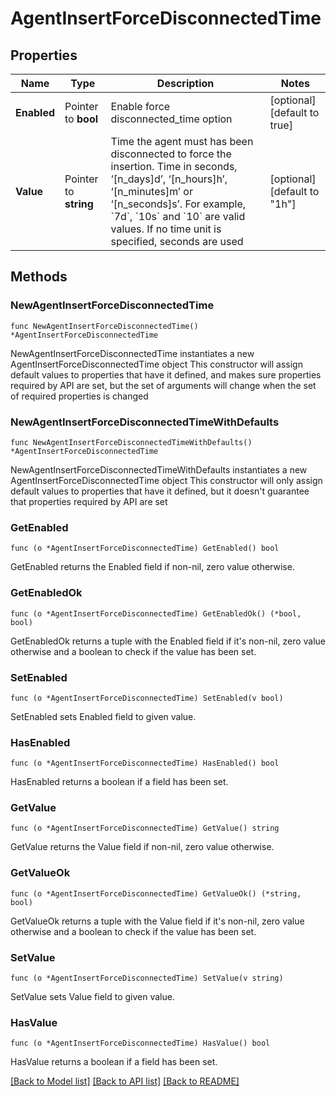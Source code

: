# AgentInsertForceDisconnectedTime

## Properties

Name | Type | Description | Notes
------------ | ------------- | ------------- | -------------
**Enabled** | Pointer to **bool** | Enable force disconnected_time option | [optional] [default to true]
**Value** | Pointer to **string** | Time the agent must has been disconnected to force the insertion. Time in seconds, ‘[n_days]d’, ‘[n_hours]h’, ‘[n_minutes]m’ or ‘[n_seconds]s’. For example, &#x60;7d&#x60;, &#x60;10s&#x60; and &#x60;10&#x60; are valid values. If no time unit is specified, seconds are used | [optional] [default to "1h"]

## Methods

### NewAgentInsertForceDisconnectedTime

`func NewAgentInsertForceDisconnectedTime() *AgentInsertForceDisconnectedTime`

NewAgentInsertForceDisconnectedTime instantiates a new AgentInsertForceDisconnectedTime object
This constructor will assign default values to properties that have it defined,
and makes sure properties required by API are set, but the set of arguments
will change when the set of required properties is changed

### NewAgentInsertForceDisconnectedTimeWithDefaults

`func NewAgentInsertForceDisconnectedTimeWithDefaults() *AgentInsertForceDisconnectedTime`

NewAgentInsertForceDisconnectedTimeWithDefaults instantiates a new AgentInsertForceDisconnectedTime object
This constructor will only assign default values to properties that have it defined,
but it doesn't guarantee that properties required by API are set

### GetEnabled

`func (o *AgentInsertForceDisconnectedTime) GetEnabled() bool`

GetEnabled returns the Enabled field if non-nil, zero value otherwise.

### GetEnabledOk

`func (o *AgentInsertForceDisconnectedTime) GetEnabledOk() (*bool, bool)`

GetEnabledOk returns a tuple with the Enabled field if it's non-nil, zero value otherwise
and a boolean to check if the value has been set.

### SetEnabled

`func (o *AgentInsertForceDisconnectedTime) SetEnabled(v bool)`

SetEnabled sets Enabled field to given value.

### HasEnabled

`func (o *AgentInsertForceDisconnectedTime) HasEnabled() bool`

HasEnabled returns a boolean if a field has been set.

### GetValue

`func (o *AgentInsertForceDisconnectedTime) GetValue() string`

GetValue returns the Value field if non-nil, zero value otherwise.

### GetValueOk

`func (o *AgentInsertForceDisconnectedTime) GetValueOk() (*string, bool)`

GetValueOk returns a tuple with the Value field if it's non-nil, zero value otherwise
and a boolean to check if the value has been set.

### SetValue

`func (o *AgentInsertForceDisconnectedTime) SetValue(v string)`

SetValue sets Value field to given value.

### HasValue

`func (o *AgentInsertForceDisconnectedTime) HasValue() bool`

HasValue returns a boolean if a field has been set.


[[Back to Model list]](../README.md#documentation-for-models) [[Back to API list]](../README.md#documentation-for-api-endpoints) [[Back to README]](../README.md)


